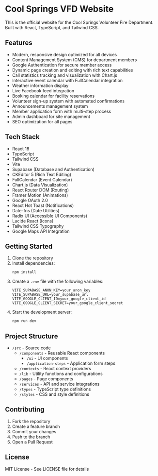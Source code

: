 # Cool Springs VFD Website

This is the official website for the Cool Springs Volunteer Fire Department. Built with React, TypeScript, and Tailwind CSS.

## Features

- Modern, responsive design optimized for all devices
- Content Management System (CMS) for department members
- Google Authentication for secure member access
- Dynamic page creation and editing with rich text capabilities
- Call statistics tracking and visualization with Chart.js
- Interactive event calendar with FullCalendar integration
- Weather information display
- Live Facebook feed integration
- Booking calendar for facility reservations
- Volunteer sign-up system with automated confirmations
- Announcements management system
- Member application form with multi-step process
- Admin dashboard for site management
- SEO optimization for all pages

## Tech Stack

- React 18
- TypeScript
- Tailwind CSS
- Vite
- Supabase (Database and Authentication)
- CKEditor 5 (Rich Text Editing)
- FullCalendar (Event Calendar)
- Chart.js (Data Visualization)
- React Router DOM (Routing)
- Framer Motion (Animations)
- Google OAuth 2.0
- React Hot Toast (Notifications)
- Date-fns (Date Utilities)
- Radix UI (Accessible UI Components)
- Lucide React (Icons)
- Tailwind CSS Typography
- Google Maps API Integration

## Getting Started

1. Clone the repository
2. Install dependencies:
   ```bash
   npm install
   ```
3. Create a `.env` file with the following variables:
   ```
   VITE_SUPABASE_ANON_KEY=your_anon_key
   VITE_SUPABASE_URL=your_supabase_url
   VITE_GOOGLE_CLIENT_ID=your_google_client_id
   VITE_GOOGLE_CLIENT_SECRET=your_google_client_secret
   ```
4. Start the development server:
   ```bash
   npm run dev
   ```

## Project Structure

- `/src` - Source code
  - `/components` - Reusable React components
    - `/ui` - UI components
    - `/application-steps` - Application form steps
  - `/contexts` - React context providers
  - `/lib` - Utility functions and configurations
  - `/pages` - Page components
  - `/services` - API and service integrations
  - `/types` - TypeScript type definitions
  - `/styles` - CSS and style definitions

## Contributing

1. Fork the repository
2. Create a feature branch
3. Commit your changes
4. Push to the branch
5. Open a Pull Request

## License

MIT License - See LICENSE file for details